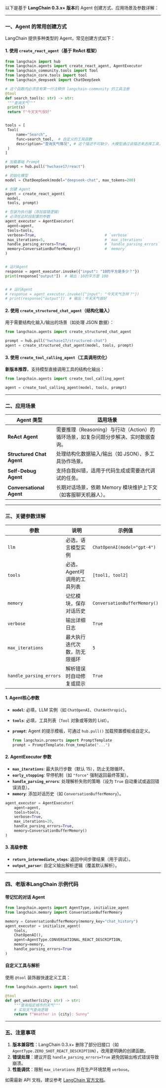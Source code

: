 以下是基于 **LangChain 0.3.x+ 版本**的 Agent 创建方式、应用场景及参数详解：

---

### 一、Agent 的常用创建方式
LangChain 提供多种类型的 Agent，常见创建方式如下：

#### 1. **使用 `create_react_agent`（基于 ReAct 框架）**
   ```python
from langchain import hub
from langchain.agents import create_react_agent, AgentExecutor
from langchain_community.tools import Tool
from langchain_core.tools import tool
from langchain_deepseek import ChatDeepSeek

# 这个函数内必须含有第一行注释供 langchain-community 的工具注册
@tool
def search_tool(s: str) -> str:
    """查询天气"""
    print(s)
    return f"今天天气很好"


tools = [
    Tool(
        name="Search",
        func=search_tool,  # 自定义的工具函数
        description="查询天气情况", # 这个描述不可缺少，大模型通过该描述来选择工具，否则无法选择，应该也可以跟函数内部的描述保持一致
    )
]

# 加载基础 Prompt
prompt = hub.pull("hwchase17/react")

# 初始化模型
model = ChatDeepSeek(model="deepseek-chat", max_tokens=200)

# 创建 Agent
agent = create_react_agent(
    model, 
    tools, prompt)

# 包装为执行器（添加容错逻辑）
# 必须在此阶段配置的参数
agent_executor = AgentExecutor(
    agent=agent,
    tools=tools,
    verbose=True,                               # `verbose`
    max_iterations=5,                           # `max_iterations`
    handle_parsing_errors=True,                 # `handle_parsing_errors`
    memory=ConversationBufferMemory()           # `memory`
)


# 运行Agent
response = agent_executor.invoke({"input": "10的平方是多少？"})
print(response["output"])  # 输出：10的平方是 100


# # 运行Agent
# response = agent_executor.invoke({"input": "今天天气怎样？"})
# print(response["output"])  # 输出：今天天气很好
   ```

#### 2. **使用 `create_structured_chat_agent`（结构化输入）**

   用于需要结构化输入/输出的场景（如处理 JSON 数据）：
   ```python
   from langchain.agents import create_structured_chat_agent

   prompt = hub.pull("hwchase17/structured-chat")
   agent = create_structured_chat_agent(model, tools, prompt)
   ```

#### 3. **使用 `create_tool_calling_agent`（工具调用优化）**
   **新版本推荐**，支持模型直接调用工具的结构化输出：
   ```python
   from langchain.agents import create_tool_calling_agent

   agent = create_tool_calling_agent(model, tools, prompt)
   ```

---

### 二、应用场景

| **Agent 类型**            | **适用场景**                                                 |
| ------------------------- | ------------------------------------------------------------ |
| **ReAct Agent**           | 需要推理（Reasoning）与行动（Action）的循环场景，如复杂问题分步解决、实时数据查询。 |
| **Structured Chat Agent** | 处理结构化数据输入/输出（如 JSON）、多工具协作场景。         |
| **Self-Debug Agent**      | 支持自我纠错，适用于代码生成或需要迭代调试的任务。           |
| **Conversational Agent**  | 长期对话场景，依赖 Memory 模块维护上下文（如客服聊天机器人）。 |

---

### 三、关键参数详解

| 参数                    | 说明                         | 示例值                       |
| ----------------------- | ---------------------------- | ---------------------------- |
| `llm`                   | 必选，语言模型实例           | `ChatOpenAI(model="gpt-4")`  |
| `tools`                 | 必选，Agent可调用的工具列表  | `[tool1, tool2]`             |
| `memory`                | 记忆模块，保存对话历史       | `ConversationBufferMemory()` |
| `verbose`               | 输出详细日志                 | `True`                       |
| `max_iterations`        | 最大执行迭代次数，防无限循环 | `5`                          |
| `handle_parsing_errors` | 解析错误时自动修复或提示     | `True`                       |

#### 1. **Agent核心参数**

   - **`model`**: 必填，LLM 实例（如 `ChatOpenAI`、`ChatAnthropic`）。
   - **`tools`**: 必填，工具列表（`Tool` 对象或等效的 List）。
   - **`prompt`**: Agent 的提示模板，可通过 `hub.pull()` 加载预置模板或自定义。

     ```python
     from langchain.promorts import PromptTemplate
     prompt = PromptTemplate.from_template("...")
     ```

#### 2. **AgentExecutor 参数**
   - **`max_iterations`**: 最大执行步数（默认 15），防止无限循环。
   - **`early_stopping`**: 早停机制（如 `"force"` 强制返回最终答案）。
   - **`handle_parsing_errors`**: 处理解析失败的策略（设为 `True` 自动重试或返回错误消息）。
   - **`memory`**: 添加对话历史（如 `ConversationBufferMemory`）。

   ```python
   agent_executor = AgentExecutor(
       agent=agent,
       tools=tools,
       verbose=True,
       max_iterations=20,
       handle_parsing_errors=True,
       memory=ConversationBufferMemory()
   )
   ```

#### 3. **高级参数**
   - **`return_intermediate_steps`**: 返回中间步骤结果（用于调试）。
   - **`output_parser`**: 自定义输出解析逻辑（覆盖默认解析）。

---

### 四、老版本LangChain 示例代码

#### 带记忆的对话 Agent
```python
from langchain.agents import AgentType, initialize_agent
from langchain.memory import ConversationBufferMemory

memory = ConversationBufferMemory(memory_key="chat_history")
agent_executor = initialize_agent(
    tools,
    ChatOpenAI(),
    agent=AgentType.CONVERSATIONAL_REACT_DESCRIPTION,
    memory=memory,
    handle_parsing_errors=True
)
```

#### 自定义工具与解析
使用 `@tool` 装饰器快速定义工具：
```python
from langchain.agents import tool

@tool
def get_weather(city: str) -> str:
    """查询指定城市的天气"""
    # 实现天气查询逻辑
    return f"Weather in {city}: Sunny"
```

---

### 五、注意事项
1. **版本兼容性**：LangChain 0.3.x+ 删除了部分旧接口（如 `AgentType.ZERO_SHOT_REACT_DESCRIPTION`），改用更明确的创建函数。
2. **错误处理**：建议开启 `handle_parsing_errors=True` 避免因输出格式错误导致崩溃。
3. **性能调优**：限制 `max_iterations` 并在生产环境禁用 `verbose`。

如需最新 API 文档，建议参考 [LangChain 官方文档](https://python.langchain.com/docs/modules/agents/)。





















































